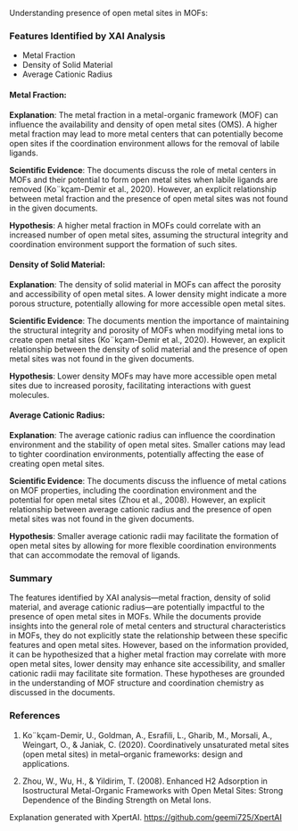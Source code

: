 Understanding presence of open metal sites in MOFs:
### Features Identified by XAI Analysis
- Metal Fraction
- Density of Solid Material
- Average Cationic Radius

#### Metal Fraction:
**Explanation**: The metal fraction in a metal-organic framework (MOF) can influence the availability and density of open metal sites (OMS). A higher metal fraction may lead to more metal centers that can potentially become open sites if the coordination environment allows for the removal of labile ligands.

**Scientific Evidence**: The documents discuss the role of metal centers in MOFs and their potential to form open metal sites when labile ligands are removed (Ko¨kçam-Demir et al., 2020). However, an explicit relationship between metal fraction and the presence of open metal sites was not found in the given documents.

**Hypothesis**: A higher metal fraction in MOFs could correlate with an increased number of open metal sites, assuming the structural integrity and coordination environment support the formation of such sites.

#### Density of Solid Material:
**Explanation**: The density of solid material in MOFs can affect the porosity and accessibility of open metal sites. A lower density might indicate a more porous structure, potentially allowing for more accessible open metal sites.

**Scientific Evidence**: The documents mention the importance of maintaining the structural integrity and porosity of MOFs when modifying metal ions to create open metal sites (Ko¨kçam-Demir et al., 2020). However, an explicit relationship between the density of solid material and the presence of open metal sites was not found in the given documents.

**Hypothesis**: Lower density MOFs may have more accessible open metal sites due to increased porosity, facilitating interactions with guest molecules.

#### Average Cationic Radius:
**Explanation**: The average cationic radius can influence the coordination environment and the stability of open metal sites. Smaller cations may lead to tighter coordination environments, potentially affecting the ease of creating open metal sites.

**Scientific Evidence**: The documents discuss the influence of metal cations on MOF properties, including the coordination environment and the potential for open metal sites (Zhou et al., 2008). However, an explicit relationship between average cationic radius and the presence of open metal sites was not found in the given documents.

**Hypothesis**: Smaller average cationic radii may facilitate the formation of open metal sites by allowing for more flexible coordination environments that can accommodate the removal of ligands.

### Summary
The features identified by XAI analysis—metal fraction, density of solid material, and average cationic radius—are potentially impactful to the presence of open metal sites in MOFs. While the documents provide insights into the general role of metal centers and structural characteristics in MOFs, they do not explicitly state the relationship between these specific features and open metal sites. However, based on the information provided, it can be hypothesized that a higher metal fraction may correlate with more open metal sites, lower density may enhance site accessibility, and smaller cationic radii may facilitate site formation. These hypotheses are grounded in the understanding of MOF structure and coordination chemistry as discussed in the documents.

### References
1. Ko¨kçam-Demir, U., Goldman, A., Esrafili, L., Gharib, M., Morsali, A., Weingart, O., & Janiak, C. (2020). Coordinatively unsaturated metal sites (open metal sites) in metal–organic frameworks: design and applications.

2. Zhou, W., Wu, H., & Yildirim, T. (2008). Enhanced H2 Adsorption in Isostructural Metal-Organic Frameworks with Open Metal Sites: Strong Dependence of the Binding Strength on Metal Ions.

Explanation generated with XpertAI. https://github.com/geemi725/XpertAI